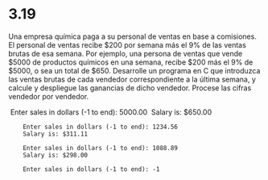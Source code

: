 # 3.19 

Una empresa química paga a su personal de ventas en base a comisiones. El personal de ventas recibe $200 por semana más el 9% de las ventas brutas de esa semana. Por ejemplo, una persona de ventas que vende $5000 de productos químicos en una semana, recibe $200 más el 9% de $5000, o sea un total de $650. Desarrolle un programa en C que introduzca las ventas brutas de cada vendedor correspondiente a la última semana, y calcule y despliegue las ganancias de dicho vendedor. Procese las cifras vendedor por vendedor.

​		Enter sales in dollars (-1 to end): 5000.00
​		Salary is: $650.00
​		

		Enter sales in dollars (-1 to end): 1234.56
		Salary is: $311.11
		
		Enter sales in dollars (-1 to end): 1088.89
		Salary is: $298.00
		
		Enter sales in dollars (-1 to end): -1
